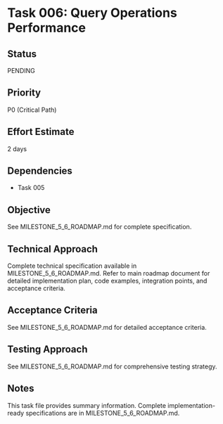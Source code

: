 # Task 006: Query Operations Performance

## Status
PENDING

## Priority
P0 (Critical Path)

## Effort Estimate
2 days

## Dependencies
- Task 005

## Objective
See MILESTONE_5_6_ROADMAP.md for complete specification.

## Technical Approach
Complete technical specification available in MILESTONE_5_6_ROADMAP.md.
Refer to main roadmap document for detailed implementation plan, code examples, integration points, and acceptance criteria.

## Acceptance Criteria
See MILESTONE_5_6_ROADMAP.md for detailed acceptance criteria.

## Testing Approach
See MILESTONE_5_6_ROADMAP.md for comprehensive testing strategy.

## Notes
This task file provides summary information. Complete implementation-ready specifications are in MILESTONE_5_6_ROADMAP.md.
